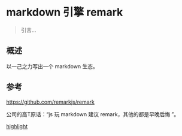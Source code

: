 # markdown 引擎 remark

> 引言...

## 概述

以一己之力写出一个 markdown 生态。




## 参考

https://github.com/remarkjs/remark

公司的高T原话：“js 玩 markdown 建议 remark，其他的都是早晚后悔 ”。

[highlight](https://highlightjs.org/usage/)

